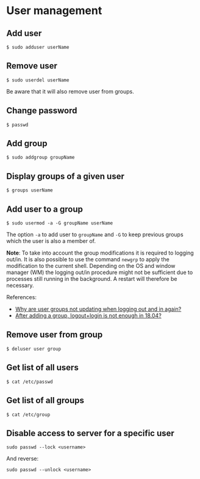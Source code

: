 # User management

## Add user
```
$ sudo adduser userName
```

## Remove user
```
$ sudo userdel userName
```

Be aware that it will also remove user from groups.

## Change password
```
$ passwd
```

## Add group
```
$ sudo addgroup groupName
```

## Display groups of a given user
```
$ groups userName
```

## Add user to a group
```
$ sudo usermod -a -G groupName userName
```

The option `-a` to add user to `groupName` and `-G` to keep previous groups which the user is also a member of.

**Note**: To take into account the group modifications it is required to logging out/in. 
It is also possible to use the command `newgrp` to apply the modification to the current shell.
Depending on the OS and window manager (WM) the logging out/in procedure might not be sufficient due to processes still running in the background. 
A restart will therefore be necessary.

References:
- [Why are user groups not updating when logging out and in again?](https://unix.stackexchange.com/questions/607629/why-are-user-groups-not-updating-when-logging-out-and-in-again)
- [After adding a group, logout+login is not enough in 18.04?](https://askubuntu.com/questions/1045993/after-adding-a-group-logoutlogin-is-not-enough-in-18-04)

## Remove user from group
```
$ deluser user group
```

## Get list of all users
```
$ cat /etc/passwd
```

## Get list of all groups
```
$ cat /etc/group
```

## Disable access to server for a specific user
```
sudo passwd --lock <username>
```
And reverse:
```
sudo passwd --unlock <username>
```